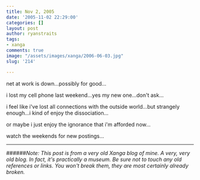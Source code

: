 ```yaml
---
title: Nov 2, 2005
date: '2005-11-02 22:29:00'
categories: []
layout: post
author: ryanstraits
tags:
- xanga
comments: true
image: "/assets/images/xanga/2006-06-03.jpg"
slug: '214'

---
```

net at work is down...possibly for good...

<!-- break -->

i lost my cell phone last weekend...yes my new one...don't ask...

i feel like i've lost all connections with the outside world...but strangely enough...i kind of enjoy the dissociation...

or maybe i just enjoy the ignorance that i'm afforded now...

watch the weekends for new postings...

---

######*Note: This post is from a very old Xanga blog of mine. A very, very old blog. In fact, it's practically a museum. Be sure not to touch any old references or links. You won't break them, they are most certainly already broken.*